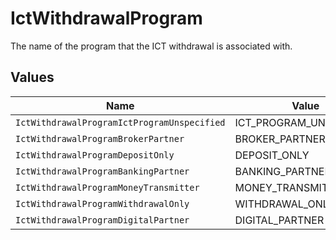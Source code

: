 # IctWithdrawalProgram

The name of the program that the ICT withdrawal is associated with.


## Values

| Name                                        | Value                                       |
| ------------------------------------------- | ------------------------------------------- |
| `IctWithdrawalProgramIctProgramUnspecified` | ICT_PROGRAM_UNSPECIFIED                     |
| `IctWithdrawalProgramBrokerPartner`         | BROKER_PARTNER                              |
| `IctWithdrawalProgramDepositOnly`           | DEPOSIT_ONLY                                |
| `IctWithdrawalProgramBankingPartner`        | BANKING_PARTNER                             |
| `IctWithdrawalProgramMoneyTransmitter`      | MONEY_TRANSMITTER                           |
| `IctWithdrawalProgramWithdrawalOnly`        | WITHDRAWAL_ONLY                             |
| `IctWithdrawalProgramDigitalPartner`        | DIGITAL_PARTNER                             |